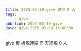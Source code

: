 ```yaml
---
title: 2025-03-19-give 違規 0 人
tags:
    - give
abbrlink: 2025-03-19-give
date: give-2025-03-19 12:00:00
---
```

give 板 [板規連結](https://www.ptt.cc/bbs/give/M.1612495900.A.C32.html)
昨天違規 0 人
